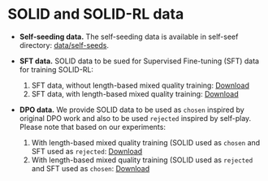 # SOLID and SOLID-RL data

  - **Self-seeding data.** The self-seeding data is available in self-seef directory: [data/self-seeds](./self-seeds).

  - **SFT data.** SOLID data to be sued for Supervised Fine-tuning (SFT) data for training SOLID-RL:

    1. SFT data, without length-based mixed quality training: [Download](https://www.dropbox.com/scl/fi/ix78lhl7qsvlf275fpliz/data_SFT-WoDPO-WoMixQ.json?rlkey=9m669pe9oj3jv8uc7obeby280&dl=0)
    2. SFT data, with length-based mixed quality training: [Download](https://www.dropbox.com/scl/fi/nhop5ilg6lo0vkz5qg1t1/data_SOLID-SFT-WoDPO-MixQV2.json?rlkey=l6qxklfyfys16gfda8qcaf9v3&dl=0)

  - **DPO data.** We provide SOLID data to be used as `chosen` inspired by original DPO work and also to be used `rejected` inspired by self-play. Please note that based on our experiments:

    1. With length-based mixed quality training (SOLID used as `chosen` and SFT used as `rejected`: [Download](https://www.dropbox.com/scl/fi/i817cf0b1xks1c4bcvht6/DPO_data_SOLID-SFT-WoDPO-MixQV2.json-SOLIDChosen-SFTRejected.json?rlkey=k8dlqclf0vae3wg17g66uvfk1&dl=0)
    2. With length-based mixed quality training (SOLID used as `rejected` and SFT used as `chosen`: [Download](https://www.dropbox.com/scl/fi/1fdpe1kmym45epqjjuiud/DPO_data_SOLID-SFT-WoDPO-MixQV2.json-SOLIDRejected-SFTChosen.json?rlkey=7laxv1er7u4iq4vv2q3o5p247&dl=0)


